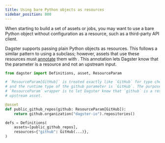 ```yaml
---
title: Using bare Python objects as resources
sidebar_position: 800
---
```


When starting to build a set of assets or jobs, you may want to use a bare Python object without configuration as a resource, such as a third-party API client.

Dagster supports passing plain Python objects as resources. This follows a similar pattern to using a <PyObject section="resources" object="dagster.ConfigurableResource"/> subclass; however, assets that use these resources must [annotate](https://docs.python.org/3/library/typing.html#typing.Annotated) them with <PyObject section="resources" object="dagster.ResourceParam"/>. This annotation lets Dagster know that the parameter is a resource and not an upstream input.

```python file=/concepts/resources/pythonic_resources.py startafter=start_raw_github_resource endbefore=end_raw_github_resource dedent=4
from dagster import Definitions, asset, ResourceParam

# `ResourceParam[GitHub]` is treated exactly like `GitHub` for type checking purposes,
# and the runtime type of the github parameter is `GitHub`. The purpose of the
# `ResourceParam` wrapper is to let Dagster know that `github` is a resource and not an
# upstream asset.

@asset
def public_github_repos(github: ResourceParam[GitHub]):
    return github.organization("dagster-io").repositories()

defs = Definitions(
    assets=[public_github_repos],
    resources={"github": GitHub(...)},
)
```
